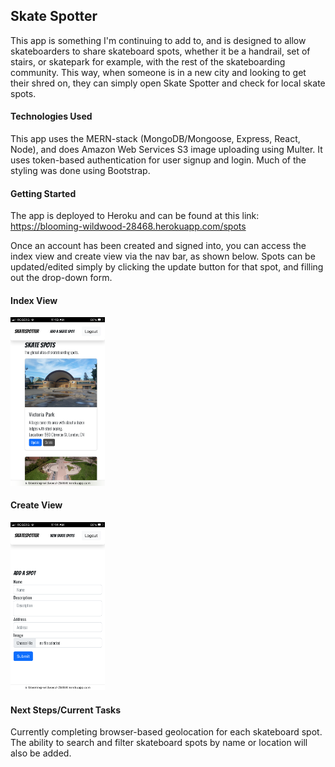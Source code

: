 ## Skate Spotter

This app is something I'm continuing to add to, and is designed to allow skateboarders to share skateboard spots, whether it be a handrail, set of stairs, or skatepark for example, with the rest of the skateboarding community. This way, when someone is in a new city and looking to get their shred on, they can simply open Skate Spotter and check for local skate spots.


#### Technologies Used

This app uses the MERN-stack (MongoDB/Mongoose, Express, React, Node), and does Amazon Web Services S3 image uploading using Multer. It uses token-based authentication for user signup and login. Much of the styling was done using Bootstrap.


#### Getting Started

The app is deployed to Heroku and can be found at this link: https://blooming-wildwood-28468.herokuapp.com/spots

Once an account has been created and signed into, you can access the index view and create view via the nav bar, as shown below. Spots can be updated/edited simply by clicking the update button for that spot, and filling out the drop-down form.

#### Index View
<img src="/public/images/ssidxview.PNG?raw=true" width="30%" height="30%">

#### Create View
<img src="/public/images/sscreateview.PNG?raw=true" width="30%" height="30%">


#### Next Steps/Current Tasks

Currently completing browser-based geolocation for each skateboard spot. The ability to search and filter skateboard spots by name or location will also be added.